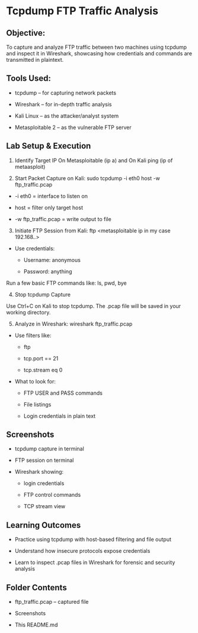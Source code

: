 # Tcpdump FTP Traffic Analysis

## Objective:

To capture and analyze FTP traffic between two machines using tcpdump and inspect it in Wireshark, showcasing how credentials and commands are transmitted in plaintext.

## Tools Used:

 - tcpdump – for capturing network packets

 - Wireshark – for in-depth traffic analysis

 - Kali Linux – as the attacker/analyst system

 - Metasploitable 2 – as the vulnerable FTP server

## Lab Setup & Execution

1. Identify Target IP On Metasploitable (ip a) and On Kali ping (ip of metaasploit)

2. Start Packet Capture on Kali: sudo tcpdump -i eth0 host <Target-IP> -w ftp_traffic.pcap

 - -i eth0 = interface to listen on

 - host <Target-IP> = filter only target host

 - -w ftp_traffic.pcap = write output to file

3. Initiate FTP Session from Kali: ftp <metasploitable ip in my case 192.168.*.*>

 - Use credentials:

   - Username: anonymous

   - Password: anything

Run a few basic FTP commands like: ls, pwd, bye

4. Stop tcpdump Capture

Use Ctrl+C on Kali to stop tcpdump. The .pcap file will be saved in your working directory.

5. Analyze in Wireshark: wireshark ftp_traffic.pcap

 - Use filters like:

   - ftp

   - tcp.port == 21

   - tcp.stream eq 0

 - What to look for:

   - FTP USER and PASS commands

   - File listings

   - Login credentials in plain text

## Screenshots

 - tcpdump capture in terminal

 - FTP session on terminal

 - Wireshark showing:

   - login credentials

   - FTP control commands

   - TCP stream view

## Learning Outcomes

 - Practice using tcpdump with host-based filtering and file output

 - Understand how insecure protocols expose credentials

 - Learn to inspect .pcap files in Wireshark for forensic and security analysis

## Folder Contents

 - ftp_traffic.pcap – captured file

 - Screenshots

 - This README.md
